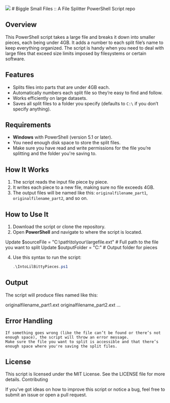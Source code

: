 <img src="https://it.buf0rd.com/blog/images/biggiesmallfiles.png">
# Biggle Small Files :: A File Splitter PowerShell Script repo

## Overview

This PowerShell script takes a large file and breaks it down into smaller pieces, each being under 4GB. It adds a number to each split file’s name to keep everything organized. The script is handy when you need to deal with large files that exceed size limits imposed by filesystems or certain software.

## Features

- Splits files into parts that are under 4GB each.
- Automatically numbers each split file so they’re easy to find and follow.
- Works efficiently on large datasets.
- Saves all split files to a folder you specify (defaults to `C:\` if you don’t specify anything).

## Requirements

- **Windows** with PowerShell (version 5.1 or later).
- You need enough disk space to store the split files.
- Make sure you have read and write permissions for the file you’re splitting and the folder you're saving to.

## How It Works

1. The script reads the input file piece by piece.
2. It writes each piece to a new file, making sure no file exceeds 4GB.
3. The output files will be named like this: `originalfilename_part1`, `originalfilename_part2`, and so on.

## How to Use It

1. Download the script or clone the repository.
2. Open **PowerShell** and navigate to where the script is located.

Update $sourceFile = "C:\path\to\your\largefile.ext" # Full path to the file you want to split
Update $outputFolder = "C:\" # Output folder for pieces

4. Use this syntax to run the script:

   ```powershell
   .\IntoLilBittyPieces.ps1

## Output

The script will produce files named like this:

originalfilename_part1.ext
originalfilename_part2.ext
...

## Error Handling

    If something goes wrong (like the file can’t be found or there’s not enough space), the script will throw an error message.
    Make sure the file you want to split is accessible and that there’s enough space where you're saving the split files.

## License

This script is licensed under the MIT License. See the LICENSE file for more details.
Contributing

If you’ve got ideas on how to improve this script or notice a bug, feel free to submit an issue or open a pull request.
